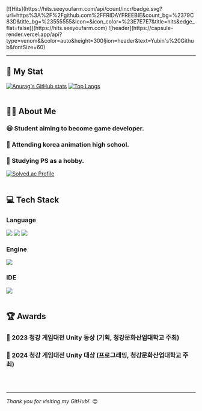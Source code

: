 <div>
  <!--방문자-->
  [![Hits](https://hits.seeyoufarm.com/api/count/incr/badge.svg?url=https%3A%2F%2Fgithub.com%2FFRIDAYFREEBIE&count_bg=%2379C83D&title_bg=%23555555&icon=&icon_color=%23E7E7E7&title=hits&edge_flat=false)](https://hits.seeyoufarm.com)
  <!--Header-->
  ![header](https://capsule-render.vercel.app/api?type=venom&&color=auto&height=300&section=header&text=Yubin's%20Github&fontSize=60)
  
</div>

---

<div>
  <!--Body-->
  
  ## 📄 My Stat
  <!--GitHub stats-->
  [![Anurag's GitHub stats](https://github-readme-stats.vercel.app/api?username=FRIDAYFREEBIE)](https://github.com/anuraghazra/github-readme-stats)
  [![Top Langs](https://github-readme-stats.vercel.app/api/top-langs/?username=FRIDAYFREEBIE&layout=compact&langs_count=6)](https://github.com/anuraghazra/github-readme-stats)
  <br/>
  <br/>
  
  ## 🙋‍♂️ About Me
  ### 😄 Student aiming to become **game developer**.
  ### 🏫 Attending **korea animation high school**.
  ### 🧠 Studying **PS as a hobby**.
  <!--Solved.ac-->
  [![Solved.ac Profile](http://mazassumnida.wtf/api/v2/generate_badge?boj=fridayfreebie)](https://solved.ac/fridayfreebie/)
  <br/>
  <br/>
  
  ## 💻 Tech Stack
  ### Language
  <!--C#-->
  <img src="https://img.shields.io/badge/C%23-239120?style=for-the-badge&logo=c-sharp&logoColor=white"/>
  <!--C++-->
  <img src="https://img.shields.io/badge/C%2B%2B-00599C?style=for-the-badge&logo=c%2B%2B&logoColor=white"/>
  <!--MySQL-->
  <img src="https://img.shields.io/badge/MySQL-00000F?style=for-the-badge&logo=mysql&logoColor=white"/>
  <br/>
  
  ### Engine
  <!--Unity-->
  <img src="https://img.shields.io/badge/Unity-100000?style=for-the-badge&logo=unity&logoColor=white"/>
  <br/>
  
  ### IDE
  <!--VScode-->
  <img src="https://img.shields.io/badge/Visual_Studio_Code-0078D4?style=for-the-badge&logo=visual%20studio%20code&logoColor=white"/>
  <br/>
  <br/>

  ## 🏆 Awards
  <!--게임대전-->
  ### 🥉 2023 청강 게임대전 Unity 동상 (기획, 청강문화산업대학교 주최)  
  ### 🥇 2024 청강 게임대전 Unity 대상 (프로그래밍, 청강문화산업대학교 주최)
  <br/>
  <br/>

---
_Thank you for visiting my GitHub!._ 😊
